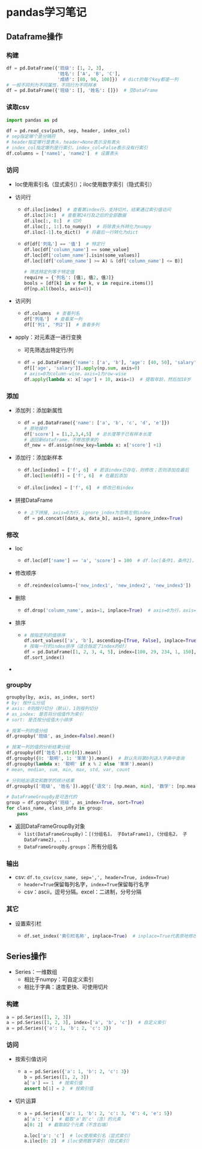 # pandas学习笔记

## Dataframe操作

### 构建

```python
df = pd.DataFrame({'班级': [1, 2, 3],
                   '姓名': ['A', 'B', 'C'],
                   '成绩': [80, 90, 100]})  # dict的每个key都是一列
# 一般不同列为不同属性，不同行为不同样本
df = pd.DataFrame({'班级': [], '姓名': []})  # 空DataFrame
```

### 读取csv

```python
import pandas as pd

df = pd.read_csv(path, sep, header, index_col)
# sep指定哪个是分隔符
# header指定哪行是表头，header=None表示没有表头
# index_col指定哪列是行索引，index_col=False表示没有行索引
df.columns = ['name1', 'name2']  # 设置表头
```

### 访问

- loc使用索引名（显式索引）；iloc使用数字索引（隐式索引）

- 访问行

  - ```python
    df.iloc[index]  # 查看第index行，支持切片。结果通过索引值访问
    df.iloc[24:]  # 查看第24行及之后的全部数据
    df.iloc[:, 8:]  # 切片
    df.iloc[:, 1:].to_numpy()  # 将除表头外转化为numpy
    df.iloc[-1].to_dict()  # 将最后一行转化为dict
    ```
    
  - ```python
    df[df['列名'] == '值']  # 特定行
    df.loc[df['column_name'] == some_value]
    df.loc[df['column_name'].isin(some_values)]
    df.loc[(df['column_name'] >= A) & (df['column_name'] <= B)]
    
    # 筛选特定列等于特定值
    require = {'列名': [值1, 值2, 值3]}
    bools = [df[k] in v for k, v in require.items()]
    df[np.all(bools, axis=0)]
    ```

- 访问列

  - ```python
    df.columns  # 查看列名
    df['列名']  # 查看某一列
    df[['列1', '列2']]  # 查看多列
    ```

- apply：对元素逐一进行变换

  - 可先筛选出特定行/列
  
  - ```python
    df = pd.DataFrame({'name': ['a', 'b'], 'age': [40, 50], 'salary': [10, 29]})
    df[['age', 'salary']].apply(np.sum, axis=0)
    # axis=0为column-wise，axis=1为row-wise
    df.apply(lambda x: x['age'] + 10, axis=1)  # 提取年龄，然后加10岁
    ```

### 添加

- 添加列：添加新属性

  - ```python
    df = pd.DataFrame({'name': ['a', 'b', 'c', 'd', 'e']})
    # 原地操作
    df['score'] = [1,2,3,4,5]  # 总长度等于已有样本长度
    # 返回新dataframe，不修改原来的
    df_new = df.assign(new_key=lambda x: x['score'] +1)
    ```

- 添加行：添加新样本

  - ```python
    df.loc[index] = ['f', 6]  # 若该index已存在，则修改；否则添加在最后
    df.loc[len(df)] = ['f', 6]  # 在最后添加
    ```

  - ```python
    df.iloc[index] = ['f', 6]  # 修改已有index
    ```

- 拼接DataFrame

  - ```python
    # 上下拼接, axis=0为行，ignore_index为忽略左侧index
    df = pd.concat([data_a, data_b], axis=0, ignore_index=True)
    ```


### 修改

- loc

  - ```python
    df.loc[df['name'] == 'a', 'score'] = 100  # df.loc[条件1，条件2]，条件可以为切片(:)，值，行索引/列标签名
    ```

- 修改顺序

  - ```python
    df.reindex(columns=['new_index1', 'new_index2', 'new_index3'])
    ```

- 删除

  - ```python
    df.drop('column_name', axis=1, inplace=True)  # axis=0为行，axis=1为列。inplace表示原地操作
    ```

- 排序

  - ```python
    # 按指定列的值排序
    df.sort_values(['a', 'b'], ascending=[True, False], inplace=True)  # 先按a列升序排，再按b列降序排
    # 按每一行的index排序（适合指定了index的df）
    df = pd.DataFrame([1, 2, 3, 4, 5], index=[100, 29, 234, 1, 150], columns=['A'])
    df.sort_index()
    ```

- 

### groupby

```python
groupby(by, axis, as_index, sort)
# by: 按什么分组
# axis: 0则按行切分（默认），1则按列切分
# as_index: 是否将分组值作为索引
# sort: 是否按分组值大小排序
```

```python
# 按某一列的值分组
df.groupby('班级', as_index=False).mean()

# 按某一列的值的分析结果分组
df.groupby(df['姓名'].str[0]).mean()
df.groupby({0: '聪明', 1: '笨笨'}).mean()  # 默认先将第0列送入字典中查询
df.groupby(lambda x: '聪明' if x % 2 else '笨笨').mean()
# mean, median, sum, min, max, std, var, count

# 分别给出语文和数学的统计结果
df.groupby(['班级', '姓名']).agg({'语文': [np.mean, min], '数学': [np.mean, max]})
```

```python
# DataFrameGroupBy是可迭代的
group = df.groupby('班级', as_index=True, sort=True)
for class_name, class_info in group:
    pass
```

- 返回DataFrameGroupBy对象
  - `list(DataFrameGroupBy)`：`[(分组名1， 子DataFrame1), (分组名2， 子DataFrame2), ...]`
  - `DataFrameGroupBy.groups`：所有分组名

### 输出

- csv: `df.to_csv(csv_name, sep=',', header=True, index=True)`
  - `header=True`保留每列名字，`index=True`保留每行名字
  - csv：ascii，逗号分隔。excel：二进制，分号分隔

### 其它

- 设置索引栏

  - ```python
    df.set_index('索引栏名称', inplace=True)  # inplace=True代表原地修改
    ```

## Series操作

- Series：一维数组
  - 相比于numpy：可自定义索引
  - 相比于字典：速度更快、可使用切片

### 构建

```python
a = pd.Series([1, 2, 3])
a = pd.Series([1, 2, 3], index=['a', 'b', 'c'])  # 自定义索引
a = pd.Series({'a': 1, 'b': 2, 'c': 3})
```

### 访问

- 按索引值访问

  - ```python
    a = pd.Series({'a': 1, 'b': 2, 'c': 3})
    b = pd.Series([1, 2, 3])
    a['a'] == 1  # 按索引值
    assert b[1] = 2  # 按索引值  
    ```

- 切片运算

  - ```python
    a = pd.Series({'a': 1, 'b': 2, 'c': 3, 'd': 4, 'e': 5})
    a['a': 'c']  # 截取'a'到'c'（含）的元素
    a[0: 2]  # 截取前2个元素（不含右端）
    
    a.loc['a': 'c']  # loc使用索引名（显式索引）
    a.iloc[0: 2]  # iloc使用数字索引（隐式索引）
    ```



